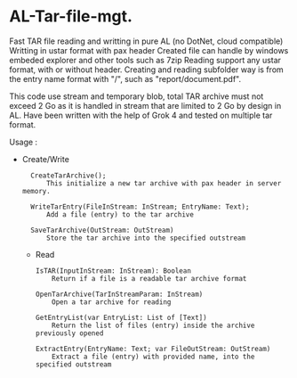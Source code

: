 # AL-Tar-file-mgt.

Fast TAR file reading and writting in pure AL (no DotNet, cloud compatible)
Writting in ustar format with pax header
Created file can handle by windows embeded explorer and other tools such as 7zip
Reading support any ustar format, with or without header.
Creating and reading subfolder way is from the entry name format with "/", such as "report/document.pdf".

This code use stream and temporary blob, total TAR archive must not exceed 2 Go as it is handled in stream that are limited to 2 Go by design in AL.
Have been written with the help of Grok 4 and tested on multiple tar format.

Usage :

- Create/Write

        CreateTarArchive();
            This initialize a new tar archive with pax header in server memory.

        WriteTarEntry(FileInStream: InStream; EntryName: Text);
            Add a file (entry) to the tar archive

        SaveTarArchive(OutStream: OutStream)
            Store the tar archive into the specified outstream

  - Read

        IsTAR(InputInStream: InStream): Boolean
            Return if a file is a readable tar archive format

        OpenTarArchive(TarInStreamParam: InStream)
            Open a tar archive for reading

        GetEntryList(var EntryList: List of [Text])
            Return the list of files (entry) inside the archive previously opened

        ExtractEntry(EntryName: Text; var FileOutStream: OutStream)
            Extract a file (entry) with provided name, into the specified outstream


